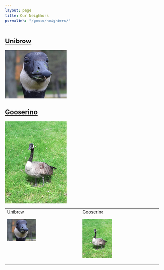```yaml
---
layout: page
title: Our Neighbors
permalink: "/geese/neighbors/"
--- 
```

## [Unibrow](https://ueur.github.io/geese/neighbors/unibrow)
<p><a href="https://ueur.github.io/geese/neighbors/unibrow"><img src="/images/geese/unibrow.jpg" alt="Unibrow" style="height: 40%; width: 40%;"/></a></p>

## [Gooserino](https://ueur.github.io/geese/neighbors/gooserino)
<p><a href="https://ueur.github.io/geese/neighbors/gooserino"><img src="/images/geese/gooserino.jpg" alt="Gooserino" style="height: 40%; width: 40%;"/></a></p>


<table>
  <tr>
    <td valign="top"><a href="https://ueur.github.io/geese/neighbors/unibrow">Unibrow</a>
<p><a href="https://ueur.github.io/geese/neighbors/unibrow"><img src="/images/geese/unibrow.jpg" alt="Unibrow" style="height: 40%; width: 40%;"/></a></p></td>
    <td valign="top"><a href="https://ueur.github.io/geese/neighbors/gooserino">Gooserino</a>
<p><a href="https://ueur.github.io/geese/neighbors/gooserino"><img src="/images/geese/gooserino.jpg" alt="Gooserino" style="height: 40%; width: 40%;"/></a></p></td>
  </tr>
</table>